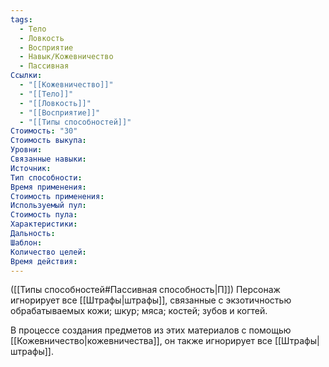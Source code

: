 ```yaml
---
tags:
  - Тело
  - Ловкость
  - Восприятие
  - Навык/Кожевничество
  - Пассивная
Ссылки:
  - "[[Кожевничество]]"
  - "[[Тело]]"
  - "[[Ловкость]]"
  - "[[Восприятие]]"
  - "[[Типы способностей]]"
Стоимость: "30"
Стоимость выкупа:
Уровни:
Связанные навыки:
Источник:
Тип способности:
Время применения:
Стоимость применения:
Используемый пул:
Стоимость пула:
Характеристики:
Дальность:
Шаблон:
Количество целей:
Время действия:
---
```

([[Типы способностей#Пассивная способность|П]]) Персонаж игнорирует все [[Штрафы|штрафы]], связанные с экзотичностью обрабатываемых кожи; шкур; мяса; костей; зубов и когтей. 

В процессе создания предметов из этих материалов с помощью [[Кожевничество|кожевничества]], он также игнорирует все [[Штрафы|штрафы]]. 